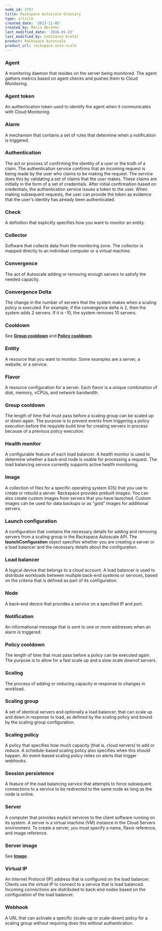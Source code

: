 ```yaml
---
node_id: 3757
title: Rackspace Autoscale Glossary
type: article
created_date: '2013-11-05'
created_by: Maria Abrahms
last_modified_date: '2016-01-22'
last_modified_by: Constanze Kratel
product: Rackspace Autoscale
product_url: rackspace-auto-scale
---
```


### Agent

A monitoring daemon that resides on the server being monitored. The
agent gathers metrics based on agent checks and pushes them to Cloud
Monitoring.

### Agent token

An authentication token used to identify the agent when it communicates
with Cloud Monitoring.

### Alarm

A mechanism that contains a set of rules that determine when a
notification is triggered.

### Authentication

The act or process of confirming the identity of a user or the truth of
a claim. The authentication service confirms that an incoming request is
being made by the user who claims to be making the request. The service
does this by validating a set of claims that the user makes. These
claims are initially in the form of a set of credentials. After initial
confirmation based on credentials, the authentication service issues a
token to the user. When making subsequent requests, the user can provide
the token as evidence that the user's identity has already been
authenticated.

### Check

A definition that explicitly specifies how you want to monitor an
entity.

### Collector

Software that collects data from the monitoring zone. The collector is
mapped directly to an individual computer or a virtual machine.

### Convergence

The act of Autoscale adding or removing enough servers to satisfy the
needed capacity.

### Convergence Delta

The change in the number of servers that the system makes when a scaling
policy is executed. For example, if the convergence delta is 2, then the
system adds 2 servers. If it is -10, the system removes 10 servers.

### Cooldown

See **[Group cooldown](#GroupCooldown)** and [**Policy
cooldown**](#PolicyCooldown).

### Entity

A resource that you want to monitor. Some examples are a server, a
website, or a service.

### Flavor

A resource configuration for a server. Each flavor is a unique
combination of disk, memory, vCPUs, and network bandwidth.

### Group cooldown

The length of time that must pass before a scaling group can be scaled
up or down again. The purpose is to prevent events from triggering a
policy execution before the requisite build time for creating servers in
process because of a previous policy execution.

### Health monitor

A configurable feature of each load balancer. A health monitor is used
to determine whether a back-end node is usable for processing a request.
The load balancing service currently supports active health monitoring.

### Image

A collection of files for a specific operating system (OS) that you use
to create or rebuild a server. Rackspace provides prebuilt images. You
can also create custom images from servers that you have launched.
Custom images can be used for data backups or as "gold" images for
additional servers.

### Launch configuration

A configuration that contains the necessary details for adding and
removing servers from a scaling group in the Rackspace Autoscale API.
The **launchConfiguration** object specifies whether you are creating a
server or a load balancer and the necessary details about the
configuration.

### Load balancer

A logical device that belongs to a cloud account. A load balancer is
used to distribute workloads between multiple back-end systems or
services, based on the criteria that is defined as part of its
configuration.

### Node

A back-end device that provides a service on a specified IP and port.

### Notification

An informational message that is sent to one or more addresses when an
alarm is triggered.

### Policy cooldown

The length of time that must pass before a policy can be executed again.
The purpose is to allow for a fast scale up and a slow scale downof
servers.

### Scaling

The process of adding or reducing capacity in response to changes in
workload.

### Scaling group

A set of identical servers and optionally a load balancer, that can
scale up and down in response to load, as defined by the scaling policy
and bound by the scaling group configuration.

### Scaling policy

A policy that specifies how much capacity (that is, cloud servers) to
add or reduce. A schedule-based scaling policy also specifies when this
should happen. An event-based scaling policy relies on alerts that
trigger webhooks.

### Session persistence

A feature of the load balancing service that attempts to force
subsequent connections to a service to be redirected to the same node as
long as the node is online.

### Server

A computer that provides explicit services to the client software
running on its system. A server is a virtual machine (VM) instance in
the Cloud Servers environment. To create a server, you must specify a
name, flavor reference, and image reference.

### Server image

See [**Image**](#Image).

### Virtual IP

An Internet Protocol (IP) address that is configured on the load
balancer. Clients use the virtual IP to connect to a service that is
load balanced. Incoming connections are distributed to back-end nodes
based on the configuration of the load balancer.

### Webhook

A URL that can activate a specific (scale-up or scale-down) policy for a
scaling group without requiring does this without authentication.

